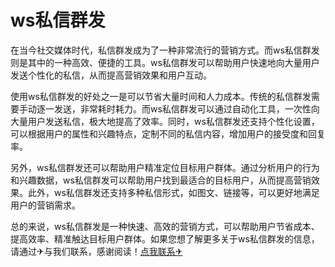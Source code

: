 # ws私信群发

在当今社交媒体时代，私信群发成为了一种非常流行的营销方式。而ws私信群发则是其中的一种高效、便捷的工具。ws私信群发可以帮助用户快速地向大量用户发送个性化的私信，从而提高营销效果和用户互动。

使用ws私信群发的好处之一是可以节省大量时间和人力成本。传统的私信群发需要手动逐一发送，非常耗时耗力。而ws私信群发可以通过自动化工具，一次性向大量用户发送私信，极大地提高了效率。同时，ws私信群发还支持个性化设置，可以根据用户的属性和兴趣特点，定制不同的私信内容，增加用户的接受度和回复率。

另外，ws私信群发还可以帮助用户精准定位目标用户群体。通过分析用户的行为和兴趣数据，ws私信群发可以帮助用户找到最适合的目标用户，从而提高营销效果。此外，ws私信群发还支持多种私信形式，如图文、链接等，可以更好地满足用户的营销需求。

总的来说，ws私信群发是一种快速、高效的营销方式，可以帮助用户节省成本、提高效率、精准触达目标用户群体。如果您想了解更多关于ws私信群发的信息，请通过✈与我们联系，感谢阅读！[点我联系✈](https://vip.k02.cc)